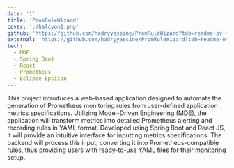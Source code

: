 ```yaml
---
date: '1'
title: 'PromRuleWizard'
cover: './halcyon1.png'
github: 'https://github.com/hadryyassine/PromRuleWizard?tab=readme-ov-file'
external: 'https://github.com/hadryyassine/PromRuleWizard?tab=readme-ov-file'
tech:
  - MDE
  - Spring Boot
  - React
  - Prometheus
  - Eclipse Epsilon
---
```


This project introduces a web-based application designed to automate the generation of Prometheus monitoring rules from user-defined application metrics specifications. Utilizing Model-Driven Engineering (MDE), the application will transform metrics into detailed Prometheus alerting and recording rules in YAML format. Developed using Spring Boot and React JS, it will provide an intuitive interface for inputting metrics specifications. The backend will process this input, converting it into Prometheus-compatible rules, thus providing users with ready-to-use YAML files for their monitoring setup.
